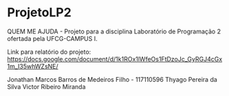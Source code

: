 # ProjetoLP2
QUEM ME AJUDA - Projeto para a disciplina Laboratório de Programação 2 ofertada pela UFCG-CAMPUS I.

Link para relatório do projeto: https://docs.google.com/document/d/1k1ROx1lWfeOs1FtDzoJc_GyRGJ4cGx1m_I35whWZsNE/

Jonathan
Marcos Barros de Medeiros Filho - 117110596
Thyago Pereira da Silva
Victor Ribeiro Miranda

